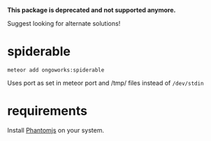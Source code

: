 **This package is deprecated and not supported anymore.**

Suggest looking for alternate solutions!

# spiderable

`meteor add ongoworks:spiderable`

Uses port as set in meteor port and /tmp/ files instead of `/dev/stdin`

# requirements

Install [Phantomjs](http://phantomjs.org/) on your system.
